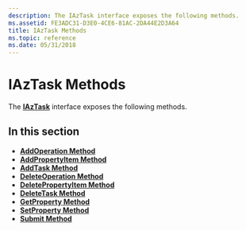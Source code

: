 ```yaml
---
description: The IAzTask interface exposes the following methods.
ms.assetid: FE3ADC31-D3E0-4CE6-81AC-2DA44E2D3A64
title: IAzTask Methods
ms.topic: reference
ms.date: 05/31/2018
---
```


# IAzTask Methods

The [**IAzTask**](/windows/desktop/api/Azroles/nn-azroles-iaztask) interface exposes the following methods.

## In this section

-   [**AddOperation Method**](/windows/desktop/api/Azroles/nf-azroles-iaztask-addoperation)
-   [**AddPropertyItem Method**](/windows/desktop/api/Azroles/nf-azroles-iaztask-addpropertyitem)
-   [**AddTask Method**](/windows/desktop/api/Azroles/nf-azroles-iaztask-addtask)
-   [**DeleteOperation Method**](/windows/desktop/api/Azroles/nf-azroles-iaztask-deleteoperation)
-   [**DeletePropertyItem Method**](/windows/desktop/api/Azroles/nf-azroles-iaztask-deletepropertyitem)
-   [**DeleteTask Method**](/windows/desktop/api/Azroles/nf-azroles-iaztask-deletetask)
-   [**GetProperty Method**](/windows/desktop/api/Azroles/nf-azroles-iaztask-getproperty)
-   [**SetProperty Method**](/windows/desktop/api/Azroles/nf-azroles-iaztask-setproperty)
-   [**Submit Method**](/windows/desktop/api/Azroles/nf-azroles-iaztask-submit)

 

 



